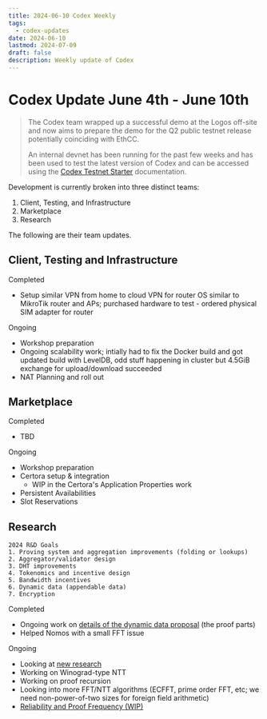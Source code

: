 ```yaml
---
title: 2024-06-10 Codex Weekly
tags:
  - codex-updates
date: 2024-06-10
lastmod: 2024-07-09
draft: false
description: Weekly update of Codex
---
```


# Codex Update June 4th - June 10th
> The Codex team wrapped up a successful demo at the Logos off-site and now aims to prepare the demo for the Q2 public testnet release potentially coinciding with EthCC. 
> 
> An internal devnet has been running for the past few weeks and has been used to test the latest version of Codex and can be accessed using the [Codex Testnet Starter](https://github.com/codex-storage/codex-testnet-starter) documentation.

Development is currently broken into three distinct teams: 

1. Client, Testing, and Infrastructure
2. Marketplace 
3. Research

The following are their team updates.

## Client, Testing and Infrastructure
Completed
- Setup similar VPN from home to cloud VPN for router OS similar to MikroTik router and APs; purchased hardware to test - ordered physical SIM adapter for router

Ongoing
- Workshop preparation
- Ongoing scalability work; intially had to fix the Docker build and got updated build with LevelDB, odd stuff happening in cluster but 4.5GiB exchange for upload/download succeeded
- NAT Planning and roll out

## Marketplace
Completed
- TBD

Ongoing
- Workshop preparation
- Certora setup & integration
  - WIP in the Certora's Application Properties work
- Persistent Availabilities
- Slot Reservations

## Research
```
2024 R&D Goals
1. Proving system and aggregation improvements (folding or lookups)
2. Aggregator/validator design
3. DHT improvements
4. Tokenomics and incentive design
5. Bandwidth incentives
6. Dynamic data (appendable data)
7. Encryption
```
Completed
- Ongoing work on [details of the dynamic data proposal](https://hackmd.io/M6uwhb0eQh2bIh5_O6AX7Q) (the proof parts)
- Helped Nomos with a small FFT issue

Ongoing
- Looking at [new research](https://zkmesh.substack.com/p/zkmesh-may-2024-recap)
- Working on Winograd-type NTT 
- Working on proof recursion
- Looking into more FFT/NTT algorithms (ECFFT, prime order FFT, etc; we need non-power-of-two sizes for foreign field arithmetic)
- [Reliability and Proof Frequency (WIP)](https://colab.research.google.com/gist/cskiraly/e6c87427166323af02a0b4d4442fc61f/codex-reliability-and-proof-frequency.ipynb)